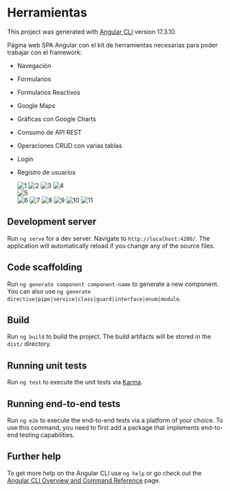 # Herramientas

This project was generated with [Angular CLI](https://github.com/angular/angular-cli) version 17.3.10.

Página web SPA Angular con el kit de herramientas necesarias para poder trabajar con el framework:
- Navegación
- Formularios
- Formularios Reactivos
- Google Maps
- Gráficas con Google Charts
- Consumo de API REST
- Operaciones CRUD con varias tablas
- Login
- Registro de usuarios

  ![1](https://github.com/user-attachments/assets/1fd7b144-99ed-462c-ab3e-b630e71476c1)
  ![2](https://github.com/user-attachments/assets/d5d19326-2bec-4d3d-b2b0-0cda5d138e4d)
  ![3](https://github.com/user-attachments/assets/f014bcf5-cc60-4fbb-aae7-ffb2d2fc199b)
  ![4](https://github.com/user-attachments/assets/3acb2135-d8ce-4319-a635-9d7c0bac1f42)  
  ![5](https://github.com/user-attachments/assets/39362c26-9767-4f4e-a3f2-d1a570153b3b)  
  ![6](https://github.com/user-attachments/assets/994ea854-de08-4232-b4b4-eea9190a046d)
  ![7](https://github.com/user-attachments/assets/2278598b-e950-4660-8e4a-817a44be4f7b)
  ![8](https://github.com/user-attachments/assets/f6c8cbb6-3bc1-4d64-a349-b7146fa7e6ae)
  ![9](https://github.com/user-attachments/assets/ca946306-7941-40ec-9238-0fe80b89d1be)
  ![10](https://github.com/user-attachments/assets/cfbf9412-8579-4f5a-a19d-41c60b834c8b)
  ![11](https://github.com/user-attachments/assets/dbd21fc5-b0b6-4e06-92dd-8147621423cb)


## Development server

Run `ng serve` for a dev server. Navigate to `http://localhost:4200/`. The application will automatically reload if you change any of the source files.

## Code scaffolding

Run `ng generate component component-name` to generate a new component. You can also use `ng generate directive|pipe|service|class|guard|interface|enum|module`.

## Build

Run `ng build` to build the project. The build artifacts will be stored in the `dist/` directory.

## Running unit tests

Run `ng test` to execute the unit tests via [Karma](https://karma-runner.github.io).

## Running end-to-end tests

Run `ng e2e` to execute the end-to-end tests via a platform of your choice. To use this command, you need to first add a package that implements end-to-end testing capabilities.

## Further help

To get more help on the Angular CLI use `ng help` or go check out the [Angular CLI Overview and Command Reference](https://angular.io/cli) page.
